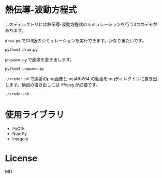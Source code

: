 # 熱伝導-波動方程式
このディレクトリには熱伝導-波動方程式のシミュレーションを行う3つのデモがあります。

`draw.py` でGUI版のシミュレーションを実行できます。かなり重たいです。

```bash
python3 draw.py
```

`pngwave.py` で画像を書き出します。

```bash
python3 pngwave.py
```

`./render.sh` で連番のpng画像と mp4/h264 の動画をimgディレクトリに書き出します。動画の書き出しには `ffmpeg` が必要です。

```bash
./render.sh
```

# 使用ライブラリ
- PyQt5
- NumPy
- Imageio

# License
MIT
